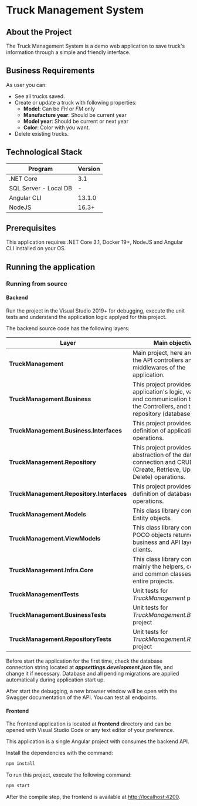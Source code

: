 # Truck Management System

## About the Project

The Truck Management System is a demo web application to save truck's information through a simple and friendly interface.

## Business Requirements

As user you can:

- See all trucks saved.
- Create or update a truck with following properties:
    - **Model**: Can be *FH* or *FM* only
    - **Manufacture year**: Should be current year
    - **Model year**: Should be current or next year
    - **Color**: Color with you want.
- Delete existing trucks.


## Technological Stack

|   **Program**         |   **Version**     |
|-----------------------|-------------------|
| .NET Core             |   3.1             |
| SQL Server - Local DB |   -               |
| Angular CLI           |   13.1.0          |
| NodeJS                |   16.3+           |

## Prerequisites

This application requires .NET Core 3.1, Docker 19+, NodeJS and Angular CLI installed on your OS.

## Running the application

### Running from source

#### Backend

Run the project in the Visual Studio 2019+ for debugging, execute the unit tests and understand the application logic applyed for this project.

The backend source code has the following layers:

|               **Layer**           |               **Main objective** |
|-----------------------------------|--------------------|
| **TruckManagement**               | Main project, here are located the API controllers and middlewares of the application. |
| **TruckManagement.Business**      | This project provides the application's logic, validations and communication between the Controllers, and the repository (database) layers. |
| **TruckManagement.Business.Interfaces**      | This project provides the definition of application's operations. |
| **TruckManagement.Repository**          | This project provides an abstraction of the database connection and CRUD (Create, Retrieve, Update and Delete) operations. |
| **TruckManagement.Repository.Interfaces**          | This project provides the definition of database operations. |
| **TruckManagement.Models**              | This class library contains the Entity objects. |
| **TruckManagement.ViewModels**          | This class library contains the POCO objects returned by business and API layers to clients. |
| **TruckManagement.Infra.Core**          | This class library contains mainly the helpers, constants, and common classes used by entire projects. |
| **TruckManagementTests**                  | Unit tests for *TruckManagement* project   |
| **TruckManagement.BusinessTests**         | Unit tests for *TruckManagement.Business* project   |
| **TruckManagement.RepositoryTests**       | Unit tests for *TruckManagement.Repository* project   |


Before start the application for the first time, check the database connection string located at ***appsettings.development.json*** file, and change it if necessary. Database and all pending migrations are applied automatically during application start up.

After start the debugging, a new browser window will be open with the Swagger documentation of the API. You can test all endpoints.

#### Frontend

The frontend application is located at **frontend** directory and can be opened with Visual Studio Code or any text editor of your preference.

This application is a single Angular project with consumes the backend API.

Install the dependencies with the command:

```bash
npm install
```

To run this project, execute the following command:

```bash
npm start
```
After the compile step, the frontend is available at [http://localhost:4200](http://localhost:4200).
